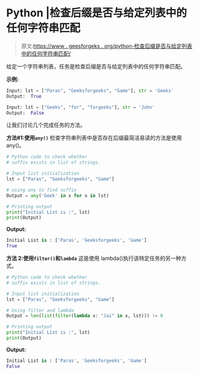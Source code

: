 # Python |检查后缀是否与给定列表中的任何字符串匹配

> 原文:[https://www . geesforgeks . org/python-检查后缀是否与给定列表中的任何字符串匹配/](https://www.geeksforgeeks.org/python-check-if-suffix-matches-with-any-string-in-given-list/)

给定一个字符串列表，任务是检查后缀是否与给定列表中的任何字符串匹配。

**示例:**

```py
Input: lst = ["Paras", "Geeksforgeeks", "Game"], str = 'Geeks'
Output:  True

Input: lst = ["Geeks", "for", "forgeeks"], str = 'John'
Output:  False
```

让我们讨论几个完成任务的方法。

**方法#1:使用`any()`**
检查字符串列表中是否存在后缀最简洁易读的方法是使用 any()。

```py
# Python code to check whether
# suffix exists in list of strings.

# Input list initialization
lst = ["Paras", "Geeksforgeeks", "Game"]

# using any to find suffix
Output = any('Geek' in x for x in lst)

# Printing output
print("Initial List is :", lst)
print(Output)
```

**Output:**

```py
Initial List is : ['Paras', 'Geeksforgeeks', 'Game']
True

```

**方法 2:使用`filter()`和`lambda`**
这是使用 lambda()执行该特定任务的另一种方式。

```py
# Python code to check whether
# suffix exists in list of strings.

# Input list initialization
lst = ["Paras", "Geeksforgeeks", "Game"]

# Using filter and lambda
Output = len(list(filter(lambda x: "Jai" in x, lst))) != 0

# Printing output
print("Initial List is :", lst)
print(Output)
```

**Output:**

```py
Initial List is : ['Paras', 'Geeksforgeeks', 'Game']
False

```
